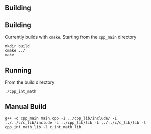 ## Building

## Building

Currently builds with `cmake`. Starting from the `cpp_main` directory
```
mkdir build
cmake ../
make
```

## Running

From the build directory
```
./cpp_int_math
```

## Manual Build

```
g++ -o cpp_main main.cpp -I ../cpp_lib/include/ -I ../../c/c_lib/include -L ../cpp_lib/lib -L ../../c/c_lib/lib -l cpp_int_math_lib -l c_int_math_lib
```